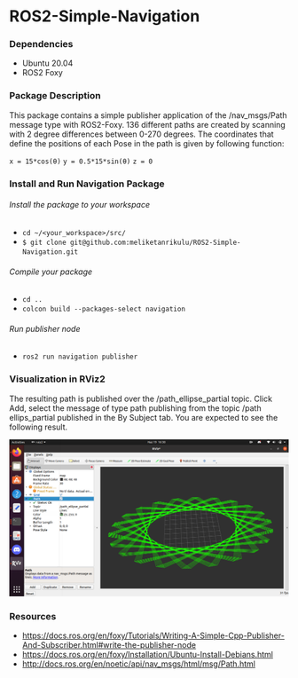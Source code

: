 # ROS2-Simple-Navigation

### Dependencies
* Ubuntu 20.04
* ROS2 Foxy

### Package Description
This package contains a simple publisher application of the /nav_msgs/Path message type with ROS2-Foxy. 136 different paths are created by scanning with 2 degree differences between 0-270 degrees. The coordinates that define the positions of each Pose in the path is
given by following function:

``
x = 15*cos(θ) ``
``
y = 0.5*15*sin(θ)
``
``
z = 0
``

### Install and Run Navigation Package 
###### Install the package to your workspace 
* `cd ~/<your_workspace>/src/`
* ``$ git clone git@github.com:meliketanrikulu/ROS2-Simple-Navigation.git``
###### Compile your package
* ``cd ..``
* ``colcon build --packages-select navigation``
###### Run publisher node
* ``ros2 run navigation publisher``

### Visualization in RViz2
The resulting path is published over the /path_ellipse_partial topic. Click Add, select the message of type path publishing from the topic /path ellips_partial published in the By Subject tab. You are expected to see the following result.

<img src="/img/path2.png" alt="My cool logo"/>


### Resources
* https://docs.ros.org/en/foxy/Tutorials/Writing-A-Simple-Cpp-Publisher-And-Subscriber.html#write-the-publisher-node
* https://docs.ros.org/en/foxy/Installation/Ubuntu-Install-Debians.html
* http://docs.ros.org/en/noetic/api/nav_msgs/html/msg/Path.html

